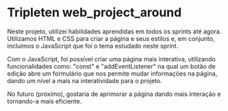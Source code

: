 # Tripleten web_project_around
Neste projeto, utilizei habilidades aprendidas em todos os sprints até agora. Utilizamos HTML e CSS para criar a página e seus estilos e, em conjunto, incluímos o JavaScript que foi o tema estudado neste sprint.

Com o JavaScript, foi possível criar uma página mais interativa, utilizando funcionalidades como: "const" e "addEventListener" na qual um botão de edição abre um formulário que nos permite mudar informações na página, dando um nível a mais na interatividade para o projeto.

No futuro (próximo), gostaria de aprimorar a página dando mais interação e tornando-a mais eficiente.